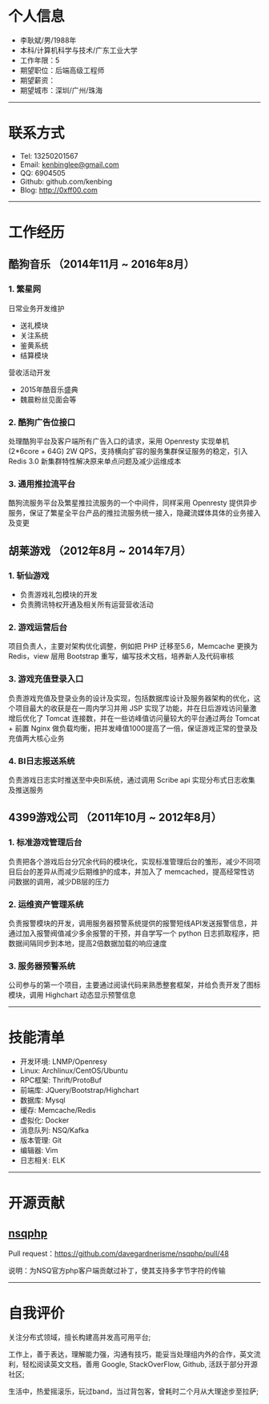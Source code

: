 ﻿# 个人信息

- 李耿斌/男/1988年
- 本科/计算机科学与技术/广东工业大学 
- 工作年限：5
- 期望职位：后端高级工程师
- 期望薪资：
- 期望城市：深圳/广州/珠海

---

# 联系方式

- Tel: 13250201567
- Email: kenbinglee@gmail.com
- QQ: 6904505
- Github: github.com/kenbing
- Blog: http://0xff00.com

---

# 工作经历

## 酷狗音乐 （2014年11月 ~ 2016年8月）

### 1. 繁星网

日常业务开发维护

- 送礼模块
- 关注系统
- 鉴黄系统
- 结算模块

营收活动开发

- 2015年酷音乐盛典
- 魏晨粉丝见面会等

### 2. 酷狗广告位接口

处理酷狗平台及客户端所有广告入口的请求，采用 Openresty 实现单机 (2*6core + 64G) 2W QPS，支持横向扩容的服务集群保证服务的稳定，引入 Redis 3.0 新集群特性解决原来单点问题及减少运维成本

### 3. 通用推拉流平台

酷狗流服务平台及繁星推拉流服务的一个中间件，同样采用 Openresty 提供异步服务，保证了繁星全平台产品的推拉流服务统一接入，隐藏流媒体具体的业务接入及变更

## 胡莱游戏 （2012年8月 ~ 2014年7月）

### 1. 斩仙游戏

- 负责游戏礼包模块的开发
- 负责腾讯特权开通及相关所有运营营收活动

### 2. 游戏运营后台

项目负责人，主要对架构优化调整，例如把 PHP 迁移至5.6，Memcache 更换为 Redis，view 层用 Bootstrap 重写，编写技术文档，培养新人及代码审核

### 3. 游戏充值登录入口

负责游戏充值及登录业务的设计及实现，包括数据库设计及服务器架构的优化，这个项目最大的收获是在一周内学习并用 JSP 实现了功能，并在日后游戏访问量激增后优化了 Tomcat 连接数，并在一些访峰值访问量较大的平台通过两台 Tomcat + 前置 Nginx 做负载均衡，把并发峰值1000提高了一倍，保证游戏正常的登录及充值两大核心业务

### 4. BI日志报送系统 

负责游戏日志实时推送至中央BI系统，通过调用 Scribe api 实现分布式日志收集及推送服务

## 4399游戏公司 （2011年10月 ~ 2012年8月）

### 1. 标准游戏管理后台 

负责把各个游戏后台分冗余代码的模块化，实现标准管理后台的雏形，减少不同项目后台的差异从而减少后期维护的成本，并加入了 memcached，提高经常性访问数据的调用，减少DB层的压力


### 2. 运维资产管理系统

负责报警模块的开发，调用服务器预警系统提供的报警短线API发送报警信息，并通过加入报警阀值减少多余报警的干预，并自学写一个 python 日志抓取程序，把数据间隔同步到本地，提高2倍数据加载的响应速度


### 3. 服务器预警系统

公司参与的第一个项目，主要通过阅读代码来熟悉整套框架，并给负责开发了图标模块，调用 Highchart 动态显示预警信息

---

# 技能清单

- 开发环境: LNMP/Openresy
- Linux: Archlinux/CentOS/Ubuntu
- RPC框架: Thrift/ProtoBuf
- 前端库: JQuery/Bootstrap/Highchart
- 数据库: Mysql
- 缓存: Memcache/Redis
- 虚拟化: Docker
- 消息队列: NSQ/Kafka
- 版本管理: Git
- 编辑器: Vim
- 日志相关: ELK

---

# 开源贡献

## [nsqphp](https://github.com/davegardnerisme/nsqphp '项目地址')

Pull request：https://github.com/davegardnerisme/nsqphp/pull/48

说明：为NSQ官方php客户端贡献过补丁，使其支持多字节字符的传输

---

# 自我评价 

关注分布式领域，擅长构建高并发高可用平台;

工作上，善于表达，理解能力强，沟通有技巧，能妥当处理组内外的合作，英文流利，轻松阅读英文文档，善用 Google, StackOverFlow, Github, 活跃于部分开源社区;

生活中，热爱摇滚乐，玩过band，当过背包客，曾耗时二个月从大理途步至拉萨;
